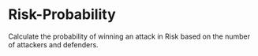 # Risk-Probability
Calculate the probability of winning an attack in Risk based on the number of attackers and defenders.

